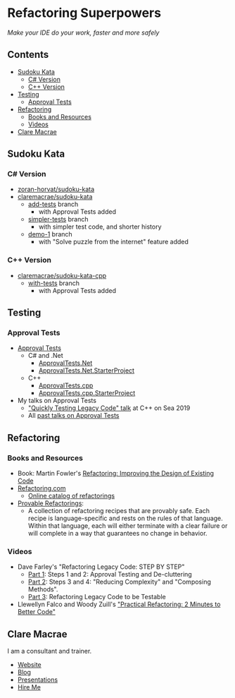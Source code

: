<a id="top"></a>

# Refactoring Superpowers

_Make your IDE do your work, faster and more safely_

<!-- toc -->
## Contents

  * [Sudoku Kata](#sudoku-kata)
    * [C# Version](#c-version)
    * [C++ Version](#c-version)
  * [Testing](#testing)
    * [Approval Tests](#approval-tests)
  * [Refactoring](#refactoring)
    * [Books and Resources](#books-and-resources)
    * [Videos](#videos)
  * [Clare Macrae](#clare-macrae)<!-- endToc -->

## Sudoku Kata

### C# Version

* [zoran-horvat/sudoku-kata](https://github.com/zoran-horvat/sudoku-kata)
* [claremacrae/sudoku-kata](https://github.com/claremacrae/sudoku-kata)
    * [add-tests](https://github.com/claremacrae/sudoku-kata/tree/add-tests) branch
      * with Approval Tests added
    * [simpler-tests](https://github.com/claremacrae/sudoku-kata/tree/simpler-tests) branch
      * with simpler test code, and shorter history
    * [demo-1](https://github.com/claremacrae/sudoku-kata/tree/demo-1) branch
      * with "Solve puzzle from the internet" feature added

### C++ Version

* [claremacrae/sudoku-kata-cpp](https://github.com/claremacrae/sudoku-kata-cpp)
    * [with-tests](https://github.com/claremacrae/sudoku-kata-cpp/tree/with-tests) branch
        * with Approval Tests added

## Testing

### Approval Tests

* [Approval Tests](https://approvaltests.com)
    * C# and .Net
        * [ApprovalTests.Net](https://github.com/approvals/ApprovalTests.Net)
        * [ApprovalTests.Net.StarterProject](https://github.com/approvals/ApprovalTests.Net.StarterProject)
    * C++
        * [ApprovalTests.cpp](https://github.com/approvals/ApprovalTests.cpp)
        * [ApprovalTests.cpp.StarterProject](https://github.com/approvals/ApprovalTests.cpp.StarterProject)
* My talks on Approval Tests
    * ["Quickly Testing Legacy Code" talk](https://www.youtube.com/watch?v=dtm8V3TIB6k) at C++ on Sea 2019
    * All [past talks on Approval Tests](https://claremacrae.co.uk/conferences/presentations_by_topic.html#testing-legacy-c-code-with-approval-tests)

## Refactoring

### Books and Resources

* Book: Martin Fowler's [Refactoring: Improving the Design of Existing Code](https://martinfowler.com/books/refactoring.html)
* [Refactoring.com](https://refactoring.com)
    * [Online catalog of refactorings](https://refactoring.com/catalog/)
* [Provable Refactorings](https://github.com/digdeeproots/provable-refactorings):
    * A collection of refactoring recipes that are provably safe. Each recipe is language-specific and rests on the rules of that language. Within that language, each will either terminate with a clear failure or will complete in a way that guarantees no change in behavior.

### Videos

* Dave Farley's "Refactoring Legacy Code: STEP BY STEP"
  * [Part 1](https://youtu.be/p-oWHEfXEVs): Steps 1 and 2: Approval Testing and De-cluttering
  * [Part 2](https://youtu.be/NCjwUptCaLU): Steps 3 and 4: "Reducing Complexity" and "Composing Methods".
  * [Part 3](https://youtu.be/3iirETgRaRc): Refactoring Legacy Code to be Testable
* Llewellyn Falco and Woody Zuill's ["Practical Refactoring: 2 Minutes to Better Code"](https://youtu.be/aWiwDdx_rdo)

## Clare Macrae

I am a consultant and trainer.

* [Website](https://claremacrae.co.uk)
* [Blog](https://claremacrae.co.uk/blog/)
* [Presentations](https://claremacrae.co.uk/conferences/presentations.html)
* [Hire Me](https://claremacrae.co.uk/consulting/hire_me.html)

